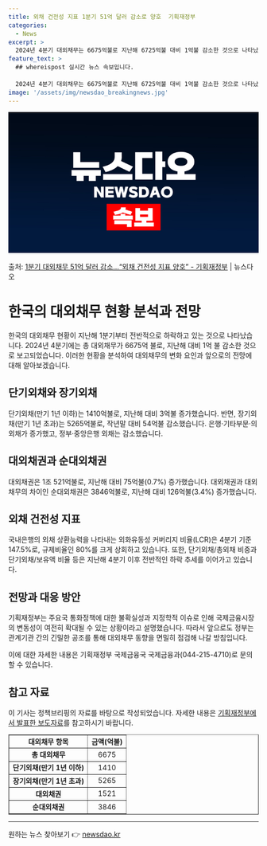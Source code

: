 ```yaml
---
title: 외채 건전성 지표 1분기 51억 달러 감소로 양호  기획재정부
categories:
  - News
excerpt: >
  2024년 4분기 대외채무는 6675억불로 지난해 6725억불 대비 1억불 감소한 것으로 나타났다. 기획재정…
feature_text: >
  ## whereispost 실시간 뉴스 속보입니다.

  2024년 4분기 대외채무는 6675억불로 지난해 6725억불 대비 1억불 감소한 것으로 나타났다. 기획재정…
image: '/assets/img/newsdao_breakingnews.jpg'
---
```


![뉴스다오 속보](/assets/img/newsdao_breakingnews.jpg)

<p>출처: <a href="https://newsdao.kr/3870" rel="dofollow">1분기 대외채무 51억 달러 감소…“외채 건전성 지표 양호” - 기획재정부</a> | 뉴스다오</p>

<h1>한국의 대외채무 현황 분석과 전망</h1>

한국의 대외채무 현황이 지난해 1분기부터 전반적으로 하락하고 있는 것으로 나타났습니다. 2024년 4분기에는 총 대외채무가 6675억 불로, 지난해 대비 1억 불 감소한 것으로 보고되었습니다. 이러한 현황을 분석하여 대외채무의 변화 요인과 앞으로의 전망에 대해 알아보겠습니다.

<h2 data-ke-size="size26">단기외채와 장기외채</h2> 

<p data-ke-size="size16">단기외채(만기 1년 이하)는 1410억불로, 지난해 대비 3억불 증가했습니다. 반면, 장기외채(만기 1년 초과)는 5265억불로, 작년말 대비 54억불 감소했습니다. 은행·기타부문·의 외채가 증가했고, 정부·중앙은행 외채는 감소했습니다.</p>

<h2 data-ke-size="size26">대외채권과 순대외채권</h2>

<p data-ke-size="size16">대외채권은 1조 521억불로, 지난해 대비 75억불(0.7%) 증가했습니다. 대외채권과 대외채무의 차이인 순대외채권은 3846억불로, 지난해 대비 126억불(3.4%) 증가했습니다.</p>

<h2 data-ke-size="size26">외채 건전성 지표</h2>

<p data-ke-size="size16">국내은행의 외채 상환능력을 나타내는 외화유동성 커버리지 비율(LCR)은 4분기 기준 147.5%로, 규제비율인 80%를 크게 상회하고 있습니다. 또한, 단기외채/총외채 비중과 단기외채/보유액 비율 등은 지난해 4분기 이후 전반적인 하락 추세를 이어가고 있습니다.</p>

<h2 data-ke-size="size26">전망과 대응 방안</h2>

<p data-ke-size="size16">기획재정부는 주요국 통화정책에 대한 불확실성과 지정학적 이슈로 인해 국제금융시장의 변동성이 여전히 확대될 수 있는 상황이라고 설명했습니다. 따라서 앞으로도 정부는 관계기관 간의 긴밀한 공조를 통해 대외채무 동향을 면밀히 점검해 나갈 방침입니다.</p>

이에 대한 자세한 내용은 기획재정부 국제금융국 국제금융과(044-215-4710)로 문의할 수 있습니다.

<h2 data-ke-size="size26">참고 자료</h2>

<p data-ke-size="size16">이 기사는 정책브리핑의 자료를 바탕으로 작성되었습니다. 자세한 내용은 <a href="https://newsdao.kr/3870">기획재정부에서 발표한 보도자료</a>를 참고하시기 바랍니다.</p>

<table style="width: 100%;" border="1">
<tbody>
<tr>
<td style="text-align: center; height: 17px;"><b>대외채무 항목</b></td>
<td style="text-align: center; height: 17px;"><b>금액(억불)</b></td>
</tr>
<tr>
<td style="text-align: center; height: 17px;"><b>총 대외채무</b></td>
<td style="text-align: center; height: 17px;">6675</td>
</tr>
<tr>
<td style="text-align: center; height: 17px;"><b>단기외채(만기 1년 이하)</b></td>
<td style="text-align: center; height: 17px;">1410</td>
</tr>
<tr>
<td style="text-align: center; height: 17px;"><b>장기외채(만기 1년 초과)</b></td>
<td style="text-align: center; height: 17px;">5265</td>
</tr>
<tr>
<td style="text-align: center; height: 17px;"><b>대외채권</b></td>
<td style="text-align: center; height: 17px;">1521</td>
</tr>
<tr>
<td style="text-align: center; height: 17px;"><b>순대외채권</b></td>
<td style="text-align: center; height: 17px;">3846</td>
</tr>
</tbody>
</table>
<hr> 

원하는 뉴스 찾아보기 👉 <a href="https://newsdao.kr" rel="dofollow">newsdao.kr</a>


